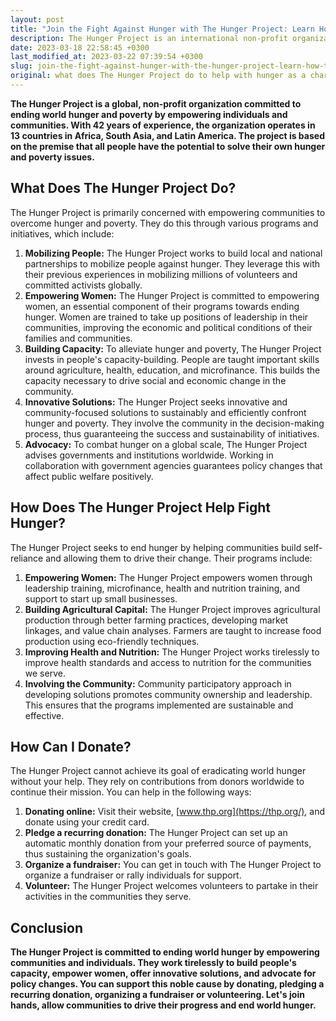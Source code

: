 ```yaml
---
layout: post
title: "Join the Fight Against Hunger with The Hunger Project: Learn How to Donate and Make a Difference"
description: The Hunger Project is an international non-profit organization dedicated to eliminating global hunger and poverty by empowering individuals and communities. It has been operating for 42 years and works in 13 countries across Africa, South Asia, and Latin America. The organization operates on the belief that individuals and communities have the capacity to address their own hunger and poverty challenges.
date: 2023-03-18 22:58:45 +0300
last_modified_at: 2023-03-22 07:39:54 +0300
slug: join-the-fight-against-hunger-with-the-hunger-project-learn-how-to-donate-and-make-a-difference
original: what does The Hunger Project do to help with hunger as a charity, how do they do it, how can i donate?
---
```

**The Hunger Project is a global, non-profit organization committed to ending world hunger and poverty by empowering individuals and communities. With 42 years of experience, the organization operates in 13 countries in Africa, South Asia, and Latin America. The project is based on the premise that all people have the potential to solve their own hunger and poverty issues.**

## What Does The Hunger Project Do?

The Hunger Project is primarily concerned with empowering communities to overcome hunger and poverty. They do this through various programs and initiatives, which include:

1. **Mobilizing People:** The Hunger Project works to build local and national partnerships to mobilize people against hunger. They leverage this with their previous experiences in mobilizing millions of volunteers and committed activists globally.
2. **Empowering Women:** The Hunger Project is committed to empowering women, an essential component of their programs towards ending hunger. Women are trained to take up positions of leadership in their communities, improving the economic and political conditions of their families and communities.
3. **Building Capacity:** To alleviate hunger and poverty, The Hunger Project invests in people's capacity-building. People are taught important skills around agriculture, health, education, and microfinance. This builds the capacity necessary to drive social and economic change in the community.
4. **Innovative Solutions:** The Hunger Project seeks innovative and community-focused solutions to sustainably and efficiently confront hunger and poverty. They involve the community in the decision-making process, thus guaranteeing the success and sustainability of initiatives.
5. **Advocacy:** To combat hunger on a global scale, The Hunger Project advises governments and institutions worldwide. Working in collaboration with government agencies guarantees policy changes that affect public welfare positively.

## How Does The Hunger Project Help Fight Hunger?

The Hunger Project seeks to end hunger by helping communities build self-reliance and allowing them to drive their change. Their programs include:

1. **Empowering Women:** The Hunger Project empowers women through leadership training, microfinance, health and nutrition training, and support to start up small businesses.
2. **Building Agricultural Capital:** The Hunger Project improves agricultural production through better farming practices, developing market linkages, and value chain analyses. Farmers are taught to increase food production using eco-friendly techniques.
3. **Improving Health and Nutrition:** The Hunger Project works tirelessly to improve health standards and access to nutrition for the communities we serve.
4. **Involving the Community:** Community participatory approach in developing solutions promotes community ownership and leadership. This ensures that the programs implemented are sustainable and effective.

## How Can I Donate?

The Hunger Project cannot achieve its goal of eradicating world hunger without your help. They rely on contributions from donors worldwide to continue their mission. You can help in the following ways:

1. **Donating online:** Visit their website, [www.thp.org](https://thp.org/), and donate using your credit card.
2. **Pledge a recurring donation:** The Hunger Project can set up an automatic monthly donation from your preferred source of payments, thus sustaining the organization's goals.
3. **Organize a fundraiser:** You can get in touch with The Hunger Project to organize a fundraiser or rally individuals for support.
4. **Volunteer:** The Hunger Project welcomes volunteers to partake in their activities in the communities they serve.

## Conclusion

**The Hunger Project is committed to ending world hunger by empowering communities and individuals. They work tirelessly to build people's capacity, empower women, offer innovative solutions, and advocate for policy changes. You can support this noble cause by donating, pledging a recurring donation, organizing a fundraiser or volunteering. Let's join hands, allow communities to drive their progress and end world hunger.**
